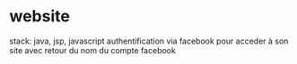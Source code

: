 # website
stack: java, jsp, javascript
authentification via facebook pour acceder à son site 
avec retour du nom du compte facebook
